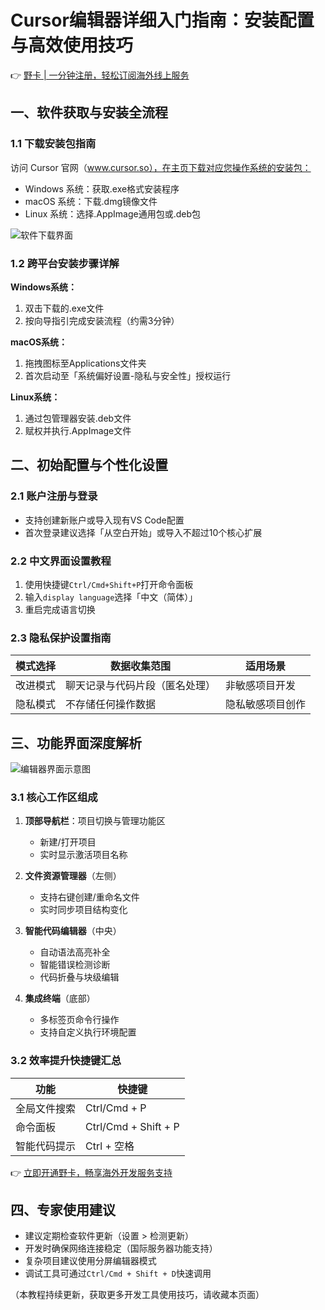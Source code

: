 # Cursor编辑器详细入门指南：安装配置与高效使用技巧

👉 [野卡 | 一分钟注册，轻松订阅海外线上服务](https://bbtdd.com/yeka)

## 一、软件获取与安装全流程

### 1.1 下载安装包指南
访问 Cursor 官网（www.cursor.so），在主页下载对应您操作系统的安装包：
- Windows 系统：获取.exe格式安装程序
- macOS 系统：下载.dmg镜像文件
- Linux 系统：选择.AppImage通用包或.deb包

![软件下载界面](https://cdn.mkeai.com/article/b1c2a9a792917455bf53ed35ef3cc3da.)

### 1.2 跨平台安装步骤详解
**Windows系统：**
1. 双击下载的.exe文件
2. 按向导指引完成安装流程（约需3分钟）

**macOS系统：**
1. 拖拽图标至Applications文件夹
2. 首次启动至「系统偏好设置-隐私与安全性」授权运行

**Linux系统：**
1. 通过包管理器安装.deb文件
2. 赋权并执行.AppImage文件

## 二、初始配置与个性化设置

### 2.1 账户注册与登录
- 支持创建新账户或导入现有VS Code配置
- 首次登录建议选择「从空白开始」或导入不超过10个核心扩展

### 2.2 中文界面设置教程
1. 使用快捷键`Ctrl/Cmd+Shift+P`打开命令面板
2. 输入`display language`选择「中文（简体）」
3. 重启完成语言切换

### 2.3 隐私保护设置指南
| 模式选择         | 数据收集范围                     | 适用场景             |
|------------------|----------------------------------|----------------------|
| 改进模式         | 聊天记录与代码片段（匿名处理）   | 非敏感项目开发       |
| 隐私模式         | 不存储任何操作数据               | 隐私敏感项目创作     |

## 三、功能界面深度解析

![编辑器界面示意图](https://cdn.mkeai.com/article/0a71d7fa33445872eccd6b8981e3bb62.)

### 3.1 核心工作区组成
1. **顶部导航栏**：项目切换与管理功能区
   - 新建/打开项目
   - 实时显示激活项目名称

2. **文件资源管理器**（左侧）
   - 支持右键创建/重命名文件
   - 实时同步项目结构变化

3. **智能代码编辑器**（中央）
   - 自动语法高亮补全
   - 智能错误检测诊断
   - 代码折叠与块级编辑

4. **集成终端**（底部）
   - 多标签页命令行操作
   - 支持自定义执行环境配置

### 3.2 效率提升快捷键汇总
| 功能               | 快捷键                  |
|--------------------|-------------------------|
| 全局文件搜索       | Ctrl/Cmd + P           |
| 命令面板           | Ctrl/Cmd + Shift + P   |
| 智能代码提示       | Ctrl + 空格            |

👉 [立即开通野卡，畅享海外开发服务支持](https://bbtdd.com/yeka)

## 四、专家使用建议
- 建议定期检查软件更新（设置 > 检测更新）
- 开发时确保网络连接稳定（国际服务器功能支持）
- 复杂项目建议使用分屏编辑器模式
- 调试工具可通过`Ctrl/Cmd + Shift + D`快速调用

（本教程持续更新，获取更多开发工具使用技巧，请收藏本页面）
